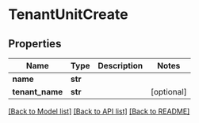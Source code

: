 # TenantUnitCreate

## Properties
Name | Type | Description | Notes
------------ | ------------- | ------------- | -------------
**name** | **str** |  | 
**tenant_name** | **str** |  | [optional] 

[[Back to Model list]](../README.md#documentation-for-models) [[Back to API list]](../README.md#documentation-for-api-endpoints) [[Back to README]](../README.md)



